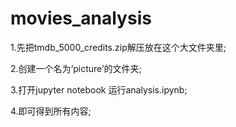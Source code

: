 # movies_analysis
1.先把tmdb_5000_credits.zip解压放在这个大文件夹里;  

2.创建一个名为‘picture’的文件夹;  

3.打开jupyter notebook 运行analysis.ipynb;  

4.即可得到所有内容;
